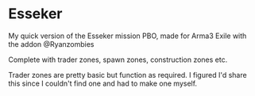 # Esseker
My quick version of the Esseker mission PBO, made for Arma3 Exile with the addon @Ryanzombies

Complete with trader zones, spawn zones, construction zones etc.

Trader zones are pretty basic but function as required. I figured I'd share this since I couldn't find one and had to make one myself.
